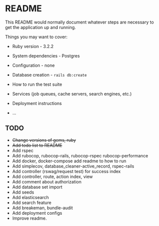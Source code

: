 # README

This README would normally document whatever steps are necessary to get the
application up and running.

Things you may want to cover:

* Ruby version - 3.2.2

* System dependencies - Postgres

* Configuration - none

* Database creation - `rails db:create`

* How to run the test suite

* Services (job queues, cache servers, search engines, etc.)

* Deployment instructions

* ...

## TODO 

* <del> Change versions of gems, ruby </del>
* <del>Add todo list to README</del> 
* Add rspec
* Add rubocop, rubocop-rails, rubocop-rspec rubocop-performance
* Add docker, docker-compose add readme to how to run
* Add simplecov, database_cleaner-active_record, rspec-rails
* Add controller (rswag/request test) for success index
* Add controller, route, action index, view
* Add comment about authorization
* Add database set import
* Add seeds
* Add elasticsearch
* Add search feature
* Add breakeman, bundle-audit
* Add deployment configs 
* Improve readme.  
